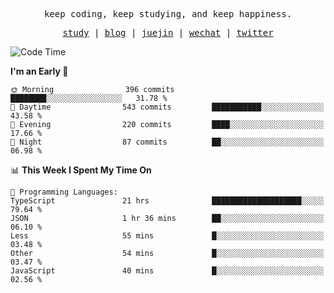<p align="center">
  <samp>
    <span>keep coding, keep studying, and keep happiness.</span>
  </samp>
</p>

<p align="center">
  <samp>
    <a href="https://github.com/ouduidui/fe-study">study</a> |
    <a href="https://deweyou.me">blog</a>  |
    <a href="https://juejin.cn/user/4309700183594366">juejin</a> |
    <a href="https://user-images.githubusercontent.com/54696834/165071004-6509e3f2-90c3-448c-9d92-3da42b0c2021.jpeg">wechat</a> |
    <a href="https://twitter.com/ouduidui">twitter</a>
  </samp>
</p>

<!--START_SECTION:waka-->
![Code Time](http://img.shields.io/badge/Code%20Time-4%2C645%20hrs%2044%20mins-blue)

**I'm an Early 🐤** 

```text
🌞 Morning                396 commits         ████████░░░░░░░░░░░░░░░░░   31.78 % 
🌆 Daytime                543 commits         ███████████░░░░░░░░░░░░░░   43.58 % 
🌃 Evening                220 commits         ████░░░░░░░░░░░░░░░░░░░░░   17.66 % 
🌙 Night                  87 commits          ██░░░░░░░░░░░░░░░░░░░░░░░   06.98 % 
```


📊 **This Week I Spent My Time On** 

```text
💬 Programming Languages: 
TypeScript               21 hrs              ████████████████████░░░░░   79.64 % 
JSON                     1 hr 36 mins        ██░░░░░░░░░░░░░░░░░░░░░░░   06.10 % 
Less                     55 mins             █░░░░░░░░░░░░░░░░░░░░░░░░   03.48 % 
Other                    54 mins             █░░░░░░░░░░░░░░░░░░░░░░░░   03.47 % 
JavaScript               40 mins             █░░░░░░░░░░░░░░░░░░░░░░░░   02.56 % 
```


<!--END_SECTION:waka-->
